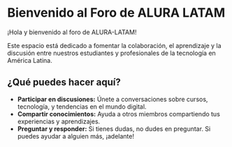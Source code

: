 # Bienvenido al Foro de ALURA LATAM

¡Hola y bienvenido al foro de ALURA-LATAM!

Este espacio está dedicado a fomentar la colaboración, el aprendizaje y la discusión entre nuestros estudiantes y profesionales de la tecnología en América Latina.

## ¿Qué puedes hacer aquí?

- **Participar en discusiones:** Únete a conversaciones sobre cursos, tecnología, y tendencias en el mundo digital.
- **Compartir conocimientos:** Ayuda a otros miembros compartiendo tus experiencias y aprendizajes.
- **Preguntar y responder:** Si tienes dudas, no dudes en preguntar. Si puedes ayudar a alguien más, ¡adelante!
